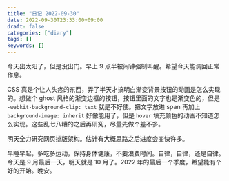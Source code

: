 ```yaml
---
title: "日记 2022-09-30"
date: 2022-09-30T23:33:00+09:00
draft: false
categories: ["diary"]
tags: []
keywords: []
---
```


今天出太阳了，但是没出门。早上 9 点半被闹钟强制叫醒。希望今天能调回正常作息。

CSS 真是个让人头疼的东西，弄了半天才搞明白渐变背景按钮的动画是怎么实现的。想做个 ghost 风格的渐变边框的按钮，按钮里面的文字也是渐变色的，但是 `-webkit-background-clip: text` 就是不好使。把文字放进 span 再加上 `background-image: inherit` 好像能用了，但是 `hover` 填充颜色的动画不知道怎么实现。这些乱七八糟的之后再研究，尽量先做个差不多。

明天全力研究网页排版架构。估计有大概思路之后进度会变快许多。

早睡早起，多吃多运动，保持身体健康，不要浪费时间。自律，自律，还是自律。今天是 9 月最后一天，明天就是 10 月了。2022 年的最后一个季度，希望能有个好的开始。晚安。
